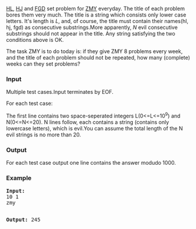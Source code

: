 <p><a href="http://www.spoj.com/users/g201513">HL</a>, <a href="http://www.spoj.com/users/lcosvse">HJ</a> and <a href="http://www.spoj.com/users/xilinx">FGD</a> set problem for <a href="http://www.spoj.com/users/zmy">ZMY</a> everyday. The title of each problem bores them very much. The title is a string which consists only lower case letters. It's length is <em>L</em>, and, of course, the title must contain their names(hl, hj, fgd) as consecutive substrings.More apparently, <em>N</em> evil consecutive substrings should not appear in the title. Any string satisfying the two conditions above is OK.</p>
<p>The task ZMY is to do today is: if they give ZMY 8 problems every week, and the title of each problem should not be repeated, how many (complete) weeks can they set problems?</p>
<h3>Input</h3>
<p>Multiple test cases.Input terminates by EOF.</p>
<p>For each test case:</p>
<p>The first line contains two space-seperated integers L(0&lt;=L&lt;=10<sup>9</sup>) and N(0&lt;=N&lt;=20). N lines follow, each contains a string (contains only lowercase letters), which is evil.You can assume the total length of the N evil strings is no more than 20.</p>
<h3>Output</h3>
<p>For each test case output one line contains the answer modudo 1000.</p>
<h3>Example</h3>
<pre><strong>Input:</strong>
10 1
zmy

<strong>Output:</strong>
245
</pre>